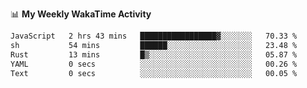 <!--
**stamp711/stamp711** is a ✨ _special_ ✨ repository because its `README.md` (this file) appears on your GitHub profile.

Here are some ideas to get you started:

- 🔭 I’m currently working on ...
- 🌱 I’m currently learning ...
- 👯 I’m looking to collaborate on ...
- 🤔 I’m looking for help with ...
- 💬 Ask me about ...
- 📫 How to reach me: ...
- 😄 Pronouns: ...
- ⚡ Fun fact: ...
-->

📊 **My Weekly WakaTime Activity**

<!--START_SECTION:waka-->

```txt
JavaScript   2 hrs 43 mins   █████████████████▓░░░░░░░   70.33 %
sh           54 mins         ██████░░░░░░░░░░░░░░░░░░░   23.48 %
Rust         13 mins         █▒░░░░░░░░░░░░░░░░░░░░░░░   05.87 %
YAML         0 secs          ░░░░░░░░░░░░░░░░░░░░░░░░░   00.26 %
Text         0 secs          ░░░░░░░░░░░░░░░░░░░░░░░░░   00.05 %
```

<!--END_SECTION:waka-->
